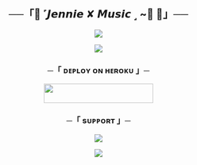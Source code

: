 <h2 align="center">
    ──「🌸 ˹𝙅𝙚𝙣𝙣𝙞𝙚 ✘ 𝙈𝙪𝙨𝙞𝙘 ˼ ~🎵 🌸」──
</h2>

<p align="center">
  <img src="https://telegra.ph/file/25b7c34d8bfa28babf09b.jpg">
</p>



<p align="center">
  <img src="https://telegra.ph/file/25b7c34d8bfa28babf09b.jpg">
</p>

<h3 align="center">
    ─「 ᴅᴇᴩʟᴏʏ ᴏɴ ʜᴇʀᴏᴋᴜ 」─
</h3>

<p align="center"><a href="https://dashboard.heroku.com/new?template=https://github.com/ASHWANIashwani/-MoonxMusic"> <img src="https://img.shields.io/badge/Deploy%20On%20Heroku-black?style=for-the-badge&logo=heroku" width="220" height="38.45"/></a></p>


<h3 align="center">
    ─「 sᴜᴩᴩᴏʀᴛ 」─
</h3>

<p align="center">
<a href="https://telegram.me/synax_chats"><img src="https://img.shields.io/badge/-Support%20Group-blue.svg?style=for-the-badge&logo=Telegram"></a>
</p>

<p align="center">
<a href="https://telegram.me/ASHWANI10"><img src="https://img.shields.io/badge/-Support%20Channel-blue.svg?style=for-the-badge&logo=Telegram"></a>
</p>
</b>
